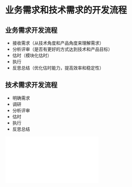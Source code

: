 # 业务需求和技术需求的开发流程

## 业务需求开发流程

* 接收需求（从技术角度和产品角度来理解需求）
* 分析评审（是否有更好的方式达到技术和产品目标）
* 估时（模块化估时）
* 执行
* 反思总结（优化估时能力，提高效率和稳定性）

## 技术需求开发流程

* 明确需求
* 调研
* 分析评审
* 估时
* 执行
* 反思总结

![模块化估时](/assets/前端模块化估时.pdf)